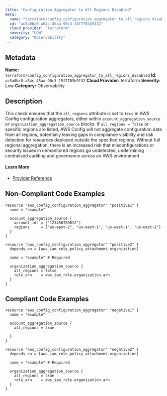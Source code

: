 ```yaml
---
title: "Configuration Aggregator to All Regions Disabled"
meta:
  name: "terraform/config_configuration_aggregator_to_all_regions_disabled"
  id: "ac5a0bc0-a54c-45aa-90c3-15f7703b9132"
  cloud_provider: "terraform"
  severity: "LOW"
  category: "Observability"
---
```

## Metadata
**Name:** `terraform/config_configuration_aggregator_to_all_regions_disabled`
**Id:** `ac5a0bc0-a54c-45aa-90c3-15f7703b9132`
**Cloud Provider:** terraform
**Severity:** Low
**Category:** Observability
## Description
This check ensures that the `all_regions` attribute is set to `true` in AWS Config configuration aggregators, either within `account_aggregation_source` or `organization_aggregation_source` blocks. If `all_regions = false` or specific regions are listed, AWS Config will not aggregate configuration data from all regions, potentially leaving gaps in compliance visibility and risk detection for resources deployed outside the specified regions. Without full regional aggregation, there is an increased risk that misconfigurations or security issues in unmonitored regions go undetected, undermining centralized auditing and governance across an AWS environment.

#### Learn More

 - [Provider Reference](https://registry.terraform.io/providers/hashicorp/aws/latest/docs/resources/config_configuration_aggregator#all_regions)

## Non-Compliant Code Examples
```aws
resource "aws_config_configuration_aggregator" "positive1" {
  name = "example"

  account_aggregation_source {
    account_ids = ["123456789012"]
    regions     = ["us-east-2", "us-east-1", "us-west-1", "us-west-2"]
  }
}

resource "aws_config_configuration_aggregator" "positive2" {
  depends_on = [aws_iam_role_policy_attachment.organization]

  name = "example" # Required

  organization_aggregation_source {
    all_regions = false
    role_arn    = aws_iam_role.organization.arn
  }
}

```

## Compliant Code Examples
```aws
resource "aws_config_configuration_aggregator" "negative1" {
  name = "example"

  account_aggregation_source {
    all_regions = true

  }
}

resource "aws_config_configuration_aggregator" "negative2" {
  depends_on = [aws_iam_role_policy_attachment.organization]

  name = "example" # Required

  organization_aggregation_source {
    all_regions = true
    role_arn    = aws_iam_role.organization.arn
  }
}
```